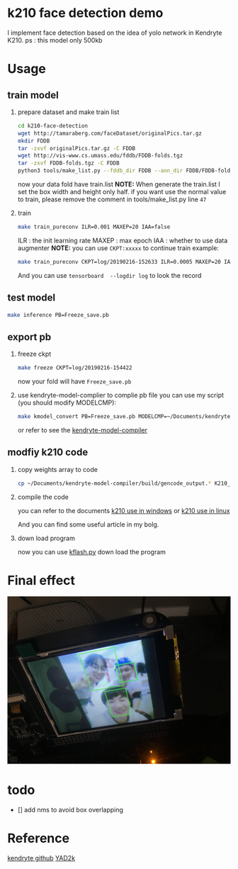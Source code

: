 # k210 face detection demo

I implement face detection based on the idea of ​​yolo network in Kendryte K210. ps : this model only 500kb


# Usage

## train model

1. prepare dataset and make train list

    ```sh
    cd k210-face-detection
    wget http://tamaraberg.com/faceDataset/originalPics.tar.gz
    mkdir FDDB
    tar -zxvf originalPics.tar.gz -C FDDB
    wget http://vis-www.cs.umass.edu/fddb/FDDB-folds.tgz
    tar -zxvf FDDB-folds.tgz -C FDDB
    python3 tools/make_list.py --fddb_dir FDDB --ann_dir FDDB/FDDB-folds
    ```
    now your data fold have train.list
    **NOTE:**  When generate the train.list I set the box width and height only half. if you want use the normal value to train, please remove the comment in tools/make_list.py line `47`
    
2. train 
   
    ```sh
    make train_pureconv ILR=0.001 MAXEP=20 IAA=false
    ```
    ILR   : the init learning rate
    MAXEP : max epoch
    IAA   : whether to use data augmenter
    **NOTE:** you can use `CKPT:xxxxx` to continue train
    example:
    ```sh
    make train_pureconv CKPT=log/20190216-152633 ILR=0.0005 MAXEP=20 IAA=true
    ```
    
    And you can use `tensorboard  --logdir log` to look the record
    
## test model

 ```sh
 make inference PB=Freeze_save.pb
 ```


## export pb

1.  freeze ckpt

    ```sh
    make freeze CKPT=log/20190216-154422 
    ```
    now your fold will have `Freeze_save.pb`

2.  use kendryte-model-complier to complie pb file
    you can use my script (you should modify MODELCMP):
    ```sh
    make kmodel_convert PB=Freeze_save.pb MODELCMP=~/Documents/kendryte-model-compiler
    ```
    or refer to see the [kendryte-model-compiler](https://github.com/kendryte/kendryte-model-compiler)

##  modfiy k210 code

1.  copy weights array to code

    ```sh
    cp ~/Documents/kendryte-model-compiler/build/gencode_output.* K210_code/
    ```
    
2.  compile the code

    you can refer to the documents [k210 use in windows](https://zhen8838.github.io/2018/11/02/k210-windows/) or [k210 use in linux](https://zhen8838.github.io/2018/10/31/k210%E4%B8%8A%E6%89%8B/)
    
    And you can find some useful article in my bolg.

3.  down load program

    now you can use [kflash.py](https://github.com/kendryte/kflash.py) down load the program
    

# Final effect

![We play together at the skating rink](data/1.jpg)   

# todo 

- [] add nms to avoid box overlapping

# Reference

[kendryte github](https://github.com/kendryte)
[YAD2k](https://github.com/allanzelener/YAD2K)